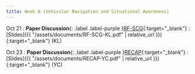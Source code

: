```yaml
---
title: Week 8 (Vehicular Navigation and Situational Awareness)
---
```


Oct 21
: **Paper Discussion**{: .label .label-purple }[RF-SCG](https://app.perusall.com/courses/cos597e_f2025-advanced-topics-in-computer-science-neural-sensing-modeling-and-understanding/rf-scg){:target="_blank"}
  : [Slides]({{ "/assets/documents/RF-SCG-KL.pdf" | relative_url }}){:target="_blank"} (KL)

Oct 23
: **Paper Discussion**{: .label .label-purple }[RECAP](https://app.perusall.com/courses/cos597e_f2025-advanced-topics-in-computer-science-neural-sensing-modeling-and-understanding/recap-287911751){:target="_blank"}
  : [Slides]({{ "/assets/documents/RECAP-YC.pdf" | relative_url }}){:target="_blank"} (YC)


<!-- : **Paper Discussion**{: .label .label-purple }[AutoCast](https://app.perusall.com/courses/cos597e_f2025-advanced-topics-in-computer-science-neural-sensing-modeling-and-understanding/autocast){:target="_blank"} -->
<!-- Oct 28
: **Paper Discussion**{: .label .label-purple
}[4D-mmWave](){:target="_blank"}--> 
